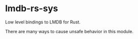 # lmdb-rs-sys
Low level bindings to LMDB for Rust.

There are many ways to cause unsafe behavior in this module.
